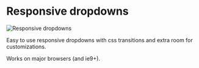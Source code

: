 # Responsive dropdowns

![Responsive dropdowns](https://i.imgur.com/YdkKMtQ.gif)

Easy to use responsive dropdowns with css transitions and extra room for customizations.

Works on major browsers (and ie9+).

